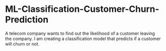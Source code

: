 # ML-Classification-Customer-Churn-Prediction
A telecom company wants to find out the likelihood of a customer leaving the company. I am creating a classification model that predicts if a customer will churn or not. 
